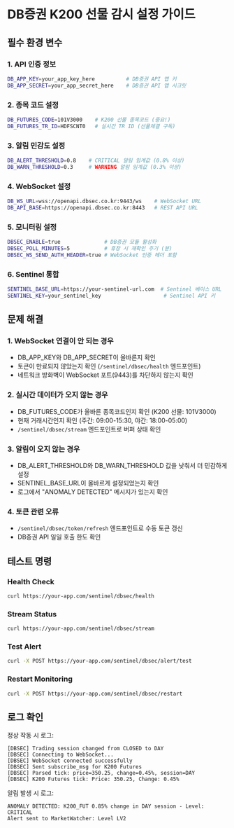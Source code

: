 # DB증권 K200 선물 감시 설정 가이드

## 필수 환경 변수

### 1. API 인증 정보
```bash
DB_APP_KEY=your_app_key_here          # DB증권 API 앱 키
DB_APP_SECRET=your_app_secret_here    # DB증권 API 앱 시크릿
```

### 2. 종목 코드 설정
```bash
DB_FUTURES_CODE=101V3000    # K200 선물 종목코드 (중요!)
DB_FUTURES_TR_ID=HDFSCNT0   # 실시간 TR ID (선물체결 구독)
```

### 3. 알림 민감도 설정
```bash
DB_ALERT_THRESHOLD=0.8    # CRITICAL 알림 임계값 (0.8% 이상)
DB_WARN_THRESHOLD=0.3     # WARNING 알림 임계값 (0.3% 이상)
```

### 4. WebSocket 설정
```bash
DB_WS_URL=wss://openapi.dbsec.co.kr:9443/ws    # WebSocket URL
DB_API_BASE=https://openapi.dbsec.co.kr:8443   # REST API URL
```

### 5. 모니터링 설정
```bash
DBSEC_ENABLE=true              # DB증권 모듈 활성화
DBSEC_POLL_MINUTES=5           # 휴장 시 재확인 주기 (분)
DBSEC_WS_SEND_AUTH_HEADER=true # WebSocket 인증 헤더 포함
```

### 6. Sentinel 통합
```bash
SENTINEL_BASE_URL=https://your-sentinel-url.com  # Sentinel 베이스 URL
SENTINEL_KEY=your_sentinel_key                    # Sentinel API 키
```

## 문제 해결

### 1. WebSocket 연결이 안 되는 경우
- DB_APP_KEY와 DB_APP_SECRET이 올바른지 확인
- 토큰이 만료되지 않았는지 확인 (`/sentinel/dbsec/health` 엔드포인트)
- 네트워크 방화벽이 WebSocket 포트(9443)를 차단하지 않는지 확인

### 2. 실시간 데이터가 오지 않는 경우
- DB_FUTURES_CODE가 올바른 종목코드인지 확인 (K200 선물: 101V3000)
- 현재 거래시간인지 확인 (주간: 09:00-15:30, 야간: 18:00-05:00)
- `/sentinel/dbsec/stream` 엔드포인트로 버퍼 상태 확인

### 3. 알림이 오지 않는 경우
- DB_ALERT_THRESHOLD와 DB_WARN_THRESHOLD 값을 낮춰서 더 민감하게 설정
- SENTINEL_BASE_URL이 올바르게 설정되었는지 확인
- 로그에서 "ANOMALY DETECTED" 메시지가 있는지 확인

### 4. 토큰 관련 오류
- `/sentinel/dbsec/token/refresh` 엔드포인트로 수동 토큰 갱신
- DB증권 API 일일 호출 한도 확인

## 테스트 명령

### Health Check
```bash
curl https://your-app.com/sentinel/dbsec/health
```

### Stream Status
```bash
curl https://your-app.com/sentinel/dbsec/stream
```

### Test Alert
```bash
curl -X POST https://your-app.com/sentinel/dbsec/alert/test
```

### Restart Monitoring
```bash
curl -X POST https://your-app.com/sentinel/dbsec/restart
```

## 로그 확인

정상 작동 시 로그:
```
[DBSEC] Trading session changed from CLOSED to DAY
[DBSEC] Connecting to WebSocket...
[DBSEC] WebSocket connected successfully
[DBSEC] Sent subscribe_msg for K200 Futures
[DBSEC] Parsed tick: price=350.25, change=0.45%, session=DAY
[DBSEC] K200 Futures tick: Price: 350.25, Change: 0.45%
```

알림 발생 시 로그:
```
ANOMALY DETECTED: K200_FUT 0.85% change in DAY session - Level: CRITICAL
Alert sent to MarketWatcher: Level LV2
```